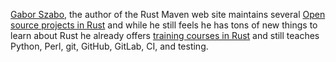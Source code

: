[Gabor Szabo](https://szabgab.com/), the author of the Rust Maven web site maintains several [Open source projects in Rust](/projects)
and while he still feels he has tons of new things to learn about Rust he already offers [training courses in Rust](/training-course)
and still teaches Python, Perl, git, GitHub, GitLab, CI, and testing.
